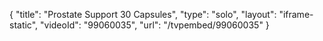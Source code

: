{
    "title": "Prostate Support  30 Capsules",
    "type": "solo",
    "layout": "iframe-static",
    "videoId": "99060035",
    "url": "\/tvpembed\/99060035"
}